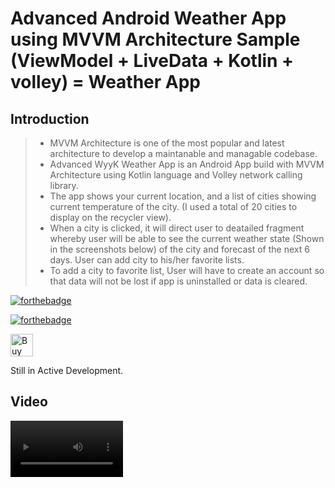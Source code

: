 # Advanced Android Weather App using MVVM Architecture Sample (ViewModel + LiveData + Kotlin + volley) = Weather App

## Introduction
> - MVVM Architecture is one of the most popular and latest architecture to develop a maintanable and managable codebase.
> - Advanced WyyK Weather App is an Android App build with MVVM Architecture using Kotlin language and Volley network calling library.
> - The app shows your current location, and a list of cities showing current temperature of the city. (I used a total of 20 cities to display on the recycler view).
> - When a city is clicked, it will direct user to deatailed fragment whereby user will be able to see the current weather state 
> (Shown in the screenshots below) of the city and forecast of the next 6 days. User can add city to his/her favorite lists.
> - To add a city to favorite list, User will have to create an account so that data will not be lost if app is uninstalled or data is cleared.


[![forthebadge](https://forthebadge.com/images/badges/built-with-love.svg)](https://forthebadge.com)

[![forthebadge](https://forthebadge.com/images/badges/built-with-swag.svg)](https://forthebadge.com)

<a href='https://ko-fi.com/wycliffn2291' target='_blank'><img height='36' style='border:0px;height:36px;' src='https://az743702.vo.msecnd.net/cdn/kofi2.png?v=0' border='0' alt='Buy Me a Coffee at ko-fi.com' /></a>

Still in Active Development.

## Video

<video src='https://youtu.be/yEB7ps3xcxM' width=180/>


## Screenshots

<img src="https://user-images.githubusercontent.com/46722362/162608718-55030008-573f-4ce8-91b7-5bbe1336c3a7.png"
      data-canonical-src="https://user-images.githubusercontent.com/46722362/162608718-55030008-573f-4ce8-91b7-5bbe1336c3a7.png"
       width="220" height="450" />
       <img src="https://user-images.githubusercontent.com/46722362/162608725-7612cc37-4fe1-4503-bd31-315e7d756733.png"
      data-canonical-src="https://user-images.githubusercontent.com/46722362/162608725-7612cc37-4fe1-4503-bd31-315e7d756733.png"
       width="220" height="450" />
       <img src="https://user-images.githubusercontent.com/46722362/162608732-b6086ea1-b672-43b9-887f-5fe661f595d6.png"
      data-canonical-src="https://user-images.githubusercontent.com/46722362/162608732-b6086ea1-b672-43b9-887f-5fe661f595d6.png"
       width="220" height="450" />
       <img src="https://user-images.githubusercontent.com/46722362/162608727-c0cf1552-0112-41d3-a6c6-9df9dce46858.png"
      data-canonical-src="https://user-images.githubusercontent.com/46722362/162608727-c0cf1552-0112-41d3-a6c6-9df9dce46858.png"
       width="220" height="450" />
       <img src="https://user-images.githubusercontent.com/46722362/162608729-3fc47637-0983-4310-8a5c-6196d9d05efa.png"
      data-canonical-src="https://user-images.githubusercontent.com/46722362/162608729-3fc47637-0983-4310-8a5c-6196d9d05efa.png"
       width="220" height="450" />
       <img src="https://user-images.githubusercontent.com/46722362/162608730-64f2a187-f065-42fc-be66-ddbeb1a594be.png"
      data-canonical-src="https://user-images.githubusercontent.com/46722362/162608730-64f2a187-f065-42fc-be66-ddbeb1a594be.png"
       width="220" height="450" />
       <img src="https://user-images.githubusercontent.com/46722362/162608733-e3e4af2b-e7b1-4502-b024-3ee515a7b63b.png"
      data-canonical-src="https://user-images.githubusercontent.com/46722362/162608733-e3e4af2b-e7b1-4502-b024-3ee515a7b63b.png"
       width="220" height="450" />
       
       
## Run the project
> - Sync the Gradle and run the project. Install APK on your emulator or real device.
> - Turn on the internet of your testing device. For better understanding, please read the comments of every methods.
> - Hope, these comments will help you to feel the MVVM Architecture.

## Disclaimer
> - There are some other ways of implementation of MVVM.
> - We find most of the MVVM tutorials are covered with Rx and Dagger. But it's not mandatory to use Rx or Dagger in MVVM. 
> - The main difference between MVP and MVVM is: Presenter is not Life Cycle aware. On the otherhand ViewModel is Life Cycle aware.
